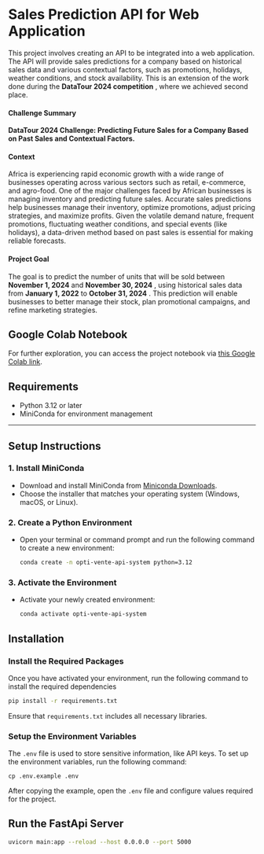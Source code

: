 # Sales Prediction API for Web Application

This project involves creating an API to be integrated into a web application. The API will provide sales predictions for a company based on historical sales data and various contextual factors, such as promotions, holidays, weather conditions, and stock availability. This is an extension of the work done during the  **DataTour 2024 competition** , where we achieved second place.

#### **Challenge Summary**

**DataTour 2024 Challenge: Predicting Future Sales for a Company Based on Past Sales and Contextual Factors.**

#### **Context**

Africa is experiencing rapid economic growth with a wide range of businesses operating across various sectors such as retail, e-commerce, and agro-food. One of the major challenges faced by African businesses is managing inventory and predicting future sales. Accurate sales predictions help businesses manage their inventory, optimize promotions, adjust pricing strategies, and maximize profits. Given the volatile demand nature, frequent promotions, fluctuating weather conditions, and special events (like holidays), a data-driven method based on past sales is essential for making reliable forecasts.

#### **Project Goal**

The goal is to predict the number of units that will be sold between **November 1, 2024** and  **November 30, 2024** , using historical sales data from **January 1, 2022** to  **October 31, 2024** . This prediction will enable businesses to better manage their stock, plan promotional campaigns, and refine marketing strategies.

## Google Colab Notebook

For further exploration, you can access the project notebook via [this Google Colab link]().

## **Requirements**

* Python 3.12 or later
* MiniConda for environment management

---

## **Setup Instructions**

### **1. Install MiniConda**

* Download and install MiniConda from [Miniconda Downloads](https://docs.anaconda.com/miniconda/install/).
* Choose the installer that matches your operating system (Windows, macOS, or Linux).

### **2. Create a Python Environment**

* Open your terminal or command prompt and run the following command to create a new environment:

  ```bash
  conda create -n opti-vente-api-system python=3.12
  ```

### **3. Activate the Environment**

* Activate your newly created environment:

  ```bash
  conda activate opti-vente-api-system
  ```

## Installation

### Install the Required Packages

Once you have activated your environment, run the following command to install the required dependencies

```bash
pip install -r requirements.txt
```

Ensure that `requirements.txt` includes all necessary libraries.

### Setup the Environment Variables

The `.env` file is used to store sensitive information, like API keys. To set up the environment variables, run the following command:

```
cp .env.example .env
```

After copying the example, open the `.env` file and configure values required for the project.
## Run the FastApi Server

```bash
uvicorn main:app --reload --host 0.0.0.0 --port 5000
```
